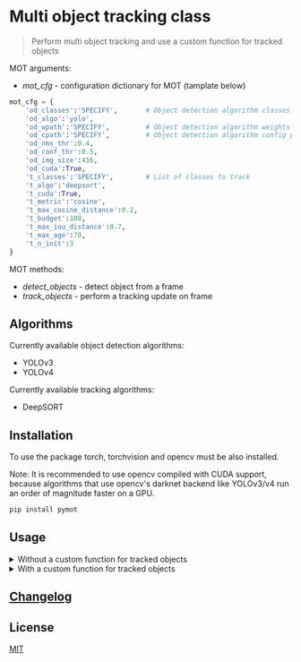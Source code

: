 # Multi object tracking class

> Perform multi object tracking and use a custom function for tracked objects

MOT arguments:

-   _mot_cfg_ - configuration dictionary for MOT (tamplate below)

```python
mot_cfg = {
    'od_classes':'SPECIFY',       # Object detection algorithm classes path
    'od_algo':'yolo',
    'od_wpath':'SPECIFY',         # Object detection algorithm weights path
    'od_cpath':'SPECIFY',         # Object detection algorithm config path
    'od_nms_thr':0.4,
    'od_conf_thr':0.5,
    'od_img_size':416,
    'od_cuda':True,
    't_classes':'SPECIFY',        # List of classes to track
    't_algo':'deepsort',
    't_cuda':True,
    't_metric':'cosine',
    't_max_cosine_distance':0.2,
    't_budget':100,
    't_max_iou_distance':0.7,
    't_max_age':70,
    't_n_init':3
}
```

MOT methods:

- _detect_objects_ - detect object from a frame
- _track_objects_ - perform a tracking update on frame

## Algorithms

Currently available object detection algorithms:
        
- YOLOv3
- YOLOv4
        
Currently available tracking algorithms:
        
- DeepSORT

## Installation

To use the package torch, torchvision and opencv must be also installed.

Note: It is recommended to use opencv compiled with CUDA support, because algorithms that use opencv's darknet
backend like YOLOv3/v4 run an order of magnitude faster on a GPU.

```sh
pip install pymot
```

## Usage

<details>
<summary>Without a custom function for tracked objects</summary>

```python
from pymot.mot import MOT
import cv2

mot_tracker = MOT(mot_cfg)

cap = cv2.VideoCapture(0)

while True:
    ret, frame = cap.read()
    if not ret:
        break

    if cv2.waitKey(1) & 0xFF == ord("q"):
        cap.release()
        cv2.destroyAllWindows()
        break

    tracked_ojb_info, frame_with_bboxes, _ = mot_tracker.track_objects(frame)

    cv2.imshow('Object tracking with deepSORT', frame_with_bboxes)
```

</details>


<details>
<summary>With a custom function for tracked objects</summary>

```python
from pymot.mot import MOT
import cv2

mot_tracker = MOT(mot_cfg)

cap = cv2.VideoCapture(0)


def custom_processing_function(
        frame, 
        tracking_id, 
        obj_coord, 
        **proc_kwargs
    ) -> tuple[tuple, tuple]:
    xmin, ymin, xmax, ymax = obj_coord

    # If number of processed objects is more than max limit,
    # delete the first to enter.
    if len(proc_kwargs['proc_obj_info'])>proc_kwargs['max_n_obj']:
        if proc_kwargs['last_obj_to_del'] not in proc_kwargs['proc_obj_info']:
            proc_kwargs['last_obj_to_del'] += 1
        else:
            del proc_kwargs['proc_obj_info'][proc_kwargs['last_obj_to_del']]

    # If there are no processed objects set the first to enter id
    # as last_obj_to_del.
    if len(proc_kwargs['proc_obj_info']) == 0:
        proc_kwargs['last_obj_to_del'] = tracking_id

    # If new tracking id, create new entry in the processed objects dict.
    if tracking_id>proc_kwargs['prev_id']:
        proc_kwargs['prev_id'] = tracking_id
        proc_kwargs['proc_obj_info'][tracking_id] = [1, [], [], False]
        # Processing object information dict list element meaning:
        # 0 - counter,
        # 1 - custom intermediate data accumulated until final processing,
        # 2 - data assigned after final processing,
        # 3 - if object has 2 states, e.g. recognized, unrecognized

    # If the number of performed processings on a object with a certain
    # tracking id is less than needed, do another processing.
    if proc_kwargs['proc_obj_info'][tracking_id][0]<=proc_kwargs['n_det']:

        # DO SOMETHING

        proc_kwargs['proc_obj_info'][tracking_id][1].append(plate_number)

        idx = int(proc_kwargs['proc_obj_info'][tracking_id][0] \
            * (len(proc_kwargs['proc_animation']) / proc_kwargs['n_det']))

        proc_kwargs['proc_obj_info'][tracking_id][2] \
            = proc_kwargs['proc_animation'][idx - 1 \
                if idx==len(proc_kwargs['proc_animation']) else idx]

        proc_kwargs['proc_obj_info'][tracking_id][0] += 1

    # If the number of performed processings on a object with a certain
    # tracking id has sufficed do final processing.
    if proc_kwargs['proc_obj_info'][tracking_id][0]==proc_kwargs['n_det']+1:

        # DO SOMETHING

        proc_kwargs['proc_obj_info'][tracking_id][0] += 1

    output = (
        (
            proc_kwargs['proc_obj_info'], 
            proc_kwargs['last_obj_to_del'], 
            proc_kwargs['prev_id']
        ),
        (
            False, 
            proc_kwargs['proc_obj_info'][tracking_id][3],
            ((0,255,0),(0,0,255)),
            proc_kwargs['proc_obj_info'][tracking_id][2]
        )
    )

    return output


prev_id = -1
n_det = 10
max_n_obj = 50
last_obj_to_del = 0
proc_obj_info = {}
proc_animation = {i:'|'*(i+1) for i in range(8)}

while True:
    ret, frame = cap.read()
    if not ret:
        break

    if cv2.waitKey(1) & 0xFF == ord("q"):
        cap.release()
        cv2.destroyAllWindows()
        break

    output = mot_tracker.track_objects(
        frame,
        custom_processing_function,
        prev_id=prev_id,
        n_det=n_det,
        max_n_obj=max_n_obj,
        last_obj_to_del=last_obj_to_del,
        proc_animation=proc_animation,
        # Custom kwargs
    )

    tracked_ojb_info, frame_with_bboxes, proc_obj_info_tuple = output

    if None not in proc_obj_info_tuple:
        proc_obj_info, last_obj_to_del, prev_id = proc_obj_info_tuple

    cv2.imshow('Object tracking with deepSORT', frame_with_bboxes)
```

</details>

## [Changelog](https://github.com/simsiru/pymot/blob/main/CHANGELOG.md)

## License

[MIT](https://choosealicense.com/licenses/mit/)